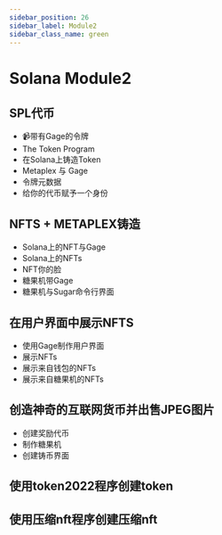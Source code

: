 ```yaml
---
sidebar_position: 26
sidebar_label: Module2
sidebar_class_name: green
---
```


# Solana Module2

## SPL代币

- 📹带有Gage的令牌
- The Token Program
- 在Solana上铸造Token
- Metaplex 与 Gage
- 令牌元数据
- 给你的代币赋予一个身份

## NFTS + METAPLEX铸造

- Solana上的NFT与Gage
- Solana上的NFTs
- NFT你的脸
- 糖果机带Gage
- 糖果机与Sugar命令行界面

## 在用户界面中展示NFTS

- 使用Gage制作用户界面
- 展示NFTs
- 展示来自钱包的NFTs
- 展示来自糖果机的NFTs

## 创造神奇的互联网货币并出售JPEG图片

- 创建奖励代币
- 制作糖果机
- 创建铸币界面


## 使用token2022程序创建token

## 使用压缩nft程序创建压缩nft
